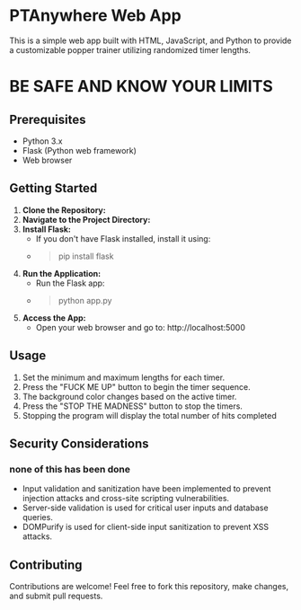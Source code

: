 # PTAnywhere Web App

This is a simple web app built with HTML, JavaScript, and Python to provide a customizable popper trainer utilizing randomized timer lengths.

# BE SAFE AND KNOW YOUR LIMITS

## Prerequisites

- Python 3.x
- Flask (Python web framework)
- Web browser

## Getting Started

1. **Clone the Repository:**
2. **Navigate to the Project Directory:**
3. **Install Flask:**
    - If you don't have Flask installed, install it using: 
    - > pip install flask
4. **Run the Application:**
    - Run the Flask app: 
    - > python app.py
5. **Access the App:**
    - Open your web browser and go to: http://localhost:5000

## Usage

1. Set the minimum and maximum lengths for each timer.
2. Press the "FUCK ME UP" button to begin the timer sequence.
3. The background color changes based on the active timer.
4. Press the "STOP THE MADNESS" button to stop the timers.
5. Stopping the program will display the total number of hits completed

## Security Considerations

### none of this has been done
- Input validation and sanitization have been implemented to prevent injection attacks and cross-site scripting vulnerabilities.
- Server-side validation is used for critical user inputs and database queries.
- DOMPurify is used for client-side input sanitization to prevent XSS attacks.

## Contributing

Contributions are welcome! Feel free to fork this repository, make changes, and submit pull requests.
